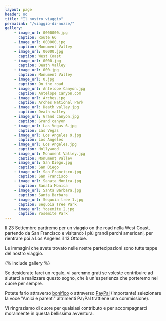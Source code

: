 ```yaml
---
layout: page
header: no
title: "Il nostro viaggio"
permalink: "/viaggio-di-nozze/"
gallery:
    - image_url: 0000000.jpg
      caption: Route 66
    - image_url: 000000.jpg
      caption: Monument Valley
    - image_url: 00000.jpg
      caption: West Coast
    - image_url: 0000.jpg
      caption: Death Valley
    - image_url: 000.jpg
      caption: Monument Valley
    - image_url: 0.jpg
      caption: On the road 
    - image_url: Antelope Canyon.jpg
      caption: Antelope Canyon.com
    - image_url: Arches.jpg
      caption: Arches National Park
    - image_url: Death valley.jpg
      caption: Death valley
    - image_url: Grand canyon.jpg
      caption: Grand canyon
    - image_url: Las Vegas 6.jpg
      caption: Las Vegas
    - image_url: Los Angeles 9.jpg
      caption: Los Angeles
    - image_url: Los Angeles.jpg
      caption: Hollywood
    - image_url: Monument Valley.jpg
      caption: Monument Valley
    - image_url: San Diego.jpg
      caption: San Diego
    - image_url: San Francisco.jpg
      caption: San Francisco
    - image_url: Sanata Monica.jpg
      caption: Sanata Monica
    - image_url: Santa Barbara.jpg
      caption: Santa Barbara     
    - image_url: Sequoia tree 1.jpg
      caption: Sequoia Tree Park   
    - image_url: Yosemite 2.jpg
      caption: Yosemite Park   
---
```


Il 23 Settembre partiremo per un viaggio on the road nella West Coast, partendo da San Francisco e visitando i più grandi parchi americani, per rientrare poi a Los Angeles il 13 Ottobre. 

Le immagini che avete trovato nelle nostre partecipazioni sono tutte tappe del nostro viaggio. 

{% include gallery %}

Se desiderate farci un regalo, vi saremmo grati se voleste contribuire ad aiutarci a realizzare questo sogno, che è un'esperienza che porteremo nel cuore per sempre. 

Potete farlo attraverso <a href="../coordinate-bancarie">bonifico</a> o attraverso <a href="https://www.paypal.com/paypalme/minoum94">PayPal</a> (Importante! selezionare la voce "Amici e parenti" altrimenti PayPal trattiene una commissione). 

Vi ringraziamo di cuore per qualsiasi contributo e per accompagnarci moralmente in questa bellissima avventura.